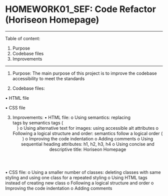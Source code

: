 # HOMEWORK01_SEF: Code Refactor (Horiseon Homepage)
-----------------------------------------------------------------------------------------------------------------------
Table of content:
1.	Purpose
2.	Codebase files
3.	Improvements
-----------------------------------------------------------------------------------------------------------------------

1.	Purpose: The main purpose of this project is to improve the codebase accessibility to meet the standards 

2.	Codebase files:

 •	HTML file
 
 •	CSS file

3.	Improvements:
•	HTML file:
o	Using semantics: replacing <div> tags by semantics tags (<header> <footer> <main> <article> <aside> <nav>)
o	Using alternative text for images: using accessible alt attributes
o	Following a logical structure and order: semantics follow a logical order (<header> <main> <aside> <footer>) 
o	Improving the code indentation
o	Adding comments
o	Using sequential heading attributes: h1, h2, h3, h4
o	Using concise and descriptive title: Horiseon Homepage

•	CSS file:
o	Using a smaller number of classes: deleting classes with same styling and using one class for a repeated styling 
o	Using HTML tags instead of creating new class
o	Following a logical structure and order
o	Improving the code indentation
o	Adding comments

